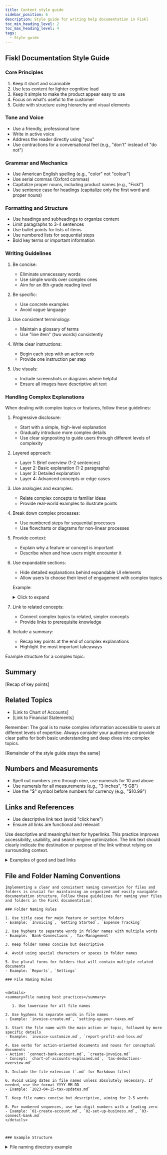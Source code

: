 ```yaml
---
title: Content style guide
sidebar_position: 6
description: Style guide for writing help documentation in Fiskl
toc_min_heading_level: 2
toc_max_heading_level: 4
tags:
  - Style guide
---
```


## Fiskl Documentation Style Guide

### Core Principles

1. Keep it short and scannable
2. Use less content for lighter cognitive load
3. Keep it simple to make the product appear easy to use
4. Focus on what's useful to the customer
5. Guide with structure using hierarchy and visual elements

### Tone and Voice

- Use a friendly, professional tone
- Write in active voice
- Address the reader directly using "you"
- Use contractions for a conversational feel (e.g., "don't" instead of "do not")

### Grammar and Mechanics

- Use American English spelling (e.g., "color" not "colour")
- Use serial commas (Oxford commas)
- Capitalize proper nouns, including product names (e.g., "Fiskl")
- Use sentence case for headings (capitalize only the first word and proper nouns)

### Formatting and Structure

- Use headings and subheadings to organize content
- Limit paragraphs to 3-4 sentences
- Use bullet points for lists of items
- Use numbered lists for sequential steps
- Bold key terms or important information

### Writing Guidelines

1. Be concise:
   - Eliminate unnecessary words
   - Use simple words over complex ones
   - Aim for an 8th-grade reading level

2. Be specific:
   - Use concrete examples
   - Avoid vague language

3. Use consistent terminology:
   - Maintain a glossary of terms
   - Use "line item" (two words) consistently

4. Write clear instructions:
   - Begin each step with an action verb
   - Provide one instruction per step

5. Use visuals:
   - Include screenshots or diagrams where helpful
   - Ensure all images have descriptive alt text

### Handling Complex Explanations

When dealing with complex topics or features, follow these guidelines:

1. Progressive disclosure:
   - Start with a simple, high-level explanation
   - Gradually introduce more complex details
   - Use clear signposting to guide users through different levels of complexity

2. Layered approach:
   - Layer 1: Brief overview (1-2 sentences)
   - Layer 2: Basic explanation (1-2 paragraphs)
   - Layer 3: Detailed explanation
   - Layer 4: Advanced concepts or edge cases

3. Use analogies and examples:
   - Relate complex concepts to familiar ideas
   - Provide real-world examples to illustrate points

4. Break down complex processes:
   - Use numbered steps for sequential processes
   - Use flowcharts or diagrams for non-linear processes

5. Provide context:
   - Explain why a feature or concept is important
   - Describe when and how users might encounter it

6. Use expandable sections:
   - Hide detailed explanations behind expandable UI elements
   - Allow users to choose their level of engagement with complex topics

   Example:

    <details>
        <summary>Click to expand</summary>
        [Explanation of advanced usage, edge cases, etc.]
    </details>

7. Link to related concepts:
   - Connect complex topics to related, simpler concepts
   - Provide links to prerequisite knowledge

8. Include a summary:
   - Recap key points at the end of complex explanations
   - Highlight the most important takeaways

Example structure for a complex topic:

## Summary

[Recap of key points]

## Related Topics

- [Link to Chart of Accounts]
- [Link to Financial Statements]

Remember: The goal is to make complex information accessible to users at different levels of expertise. Always consider your audience and provide clear paths for both basic understanding and deep dives into complex topics.

[Remainder of the style guide stays the same]

## Numbers and Measurements

- Spell out numbers zero through nine, use numerals for 10 and above
- Use numerals for all measurements (e.g., "3 inches", "5 GB")
- Use the "$" symbol before numbers for currency (e.g., "$10.99")

## Links and References

- Use descriptive link text (avoid "click here")
- Ensure all links are functional and relevant

Use descriptive and meaningful text for hyperlinks. This practice improves accessibility, usability, and search engine optimization. The link text should clearly indicate the destination or purpose of the link without relying on surrounding context.

<details>
    <summary>Examples of good and bad links</summary>

        Use descriptive and meaningful text for hyperlinks. This practice improves accessibility, usability, and search engine optimization. The link text should clearly indicate the destination or purpose of the link without relying on surrounding context.

        #### Examples of Good Link Text:

        1. Learn more about Fiskl's invoicing features
        2. Download our expense tracking guide (PDF)
        3. View our pricing plans
        4. Contact Fiskl support
        5. Read our latest blog post on tax tips for small businesses

        #### Examples to Avoid:

        1. Click here to learn about invoicing
        2. Download our guide here
        3. To see our pricing, click this link
        4. For support, click here
        5. Read more

        #### Why This Matters:

        1. Accessibility: Screen readers can navigate from link to link, and descriptive text helps users understand the purpose of each link.
        2. Usability: Users often scan pages for links, and descriptive text makes it easier to find relevant information.
        3. Context: Descriptive links provide context even when read out of context.
        4. SEO: Search engines use link text to understand the content of the linked page.

        Remember, the goal is to make your content as clear and navigable as possible for all users, regardless of how they're accessing your site.

</details>

## File and Folder Naming Conventions

    Implementing a clear and consistent naming convention for files and folders is crucial for maintaining an organized and easily navigable documentation structure. Follow these guidelines for naming your files and folders in the Fiskl documentation:

    ### Folder Naming Rules

    1. Use title case for main feature or section folders
    - Example: `Invoicing`, `Getting Started`, `Expense Tracking`

    2. Use hyphens to separate words in folder names with multiple words
    - Example: `Bank-Connections`, `Tax-Management`

    3. Keep folder names concise but descriptive

    4. Avoid using special characters or spaces in folder names

    5. Use plural forms for folders that will contain multiple related documents
    - Example: `Reports`, `Settings`

    ### File Naming Rules


    <details>
    <summary>File naming best practices</summary>

       1. Use lowercase for all file names

    2. Use hyphens to separate words in file names
    - Example: `invoice-create.md`, `setting-up-your-taxes.md`

    3. Start the file name with the main action or topic, followed by more specific details
    - Example: `invoice-customize.md`, `report-profit-and-loss.md`

    4. Use verbs for action-oriented documents and nouns for conceptual documents
    - Action: `connect-bank-account.md`, `create-invoice.md`
    - Concept: `chart-of-accounts-explained.md`, `tax-deductions-overview.md`

    5. Include the file extension (`.md` for Markdown files)

    6. Avoid using dates in file names unless absolutely necessary. If needed, use the format YYYY-MM-DD
    - Example: `2023-04-15-tax-updates.md`

    7. Keep file names concise but descriptive, aiming for 2-5 words

    8. For numbered sequences, use two-digit numbers with a leading zero
    - Example: `01-create-account.md`, `02-set-up-business.md`, `03-connect-bank.md`
    </details>

    

    ### Example Structure
<details>
        <summary>File naming directory example</summary>

 ```
    Fiskl-Documentation/
    │
    ├── Getting-Started/
    │   ├── 01-create-account.md
    │   ├── 02-set-up-business.md
    │   ├── 03-connect-bank.md
    │   └── setting-up-your-taxes.md
    │
    ├── Invoicing/
    │   ├── invoice-create.md
    │   ├── invoice-customize.md
    │   ├── invoice-send.md
    │   └── invoice-recurring-setup.md
    │
    ├── Expense-Tracking/
    │   ├── expense-add-manual.md
    │   ├── expense-import-bank.md
    │   └── receipt-scanning.md
    │
    ├── Reports/
    │   ├── report-profit-and-loss.md
    │   ├── report-balance-sheet.md
    │   └── report-cash-flow.md
    │
    └── Tax-Management/
        ├── tax-deductions-overview.md
        ├── tax-filing-deadlines.md
        └── tax-form-1099.md
    ```
    </details>



    <details>
    <summary>File naming best practices</summary>

        1. Be consistent: Once you establish a naming convention, stick to it across all documentation.

        2. Use descriptive names: Anyone should be able to guess the content of a file or folder from its name.

        3. Consider scalability: Choose a naming system that will accommodate future growth and additional topics.

        4. Avoid redundancy: Don't repeat the folder name in every file within that folder.

        5. Update regularly: Review and update file and folder names as features and products evolve.

        By following these conventions, you'll create a documentation structure that is easy to navigate, maintain, and scale as Fiskl grows and evolves.

        ## Document Formatting
    </details>

    ### Using Divider Lines in Documentation

    Divider lines can be a useful tool in documentation to improve readability and organization. However, they should be used judiciously to avoid cluttering the document. Here are guidelines on when and how to use divider lines:

    #### When to Use Divider Lines

    1. To separate major sections: Use divider lines to clearly delineate between main topics or sections in a long document.

    2. Before and after code blocks: Divider lines can help set off code examples from the surrounding text.

    3. To separate header and footer content: In PDF documents or web pages, use divider lines to separate the main content from header or footer information.

    4. In tables: Use horizontal divider lines to separate the header row from the data rows, and to separate groups of related data.

    5. Between items in a long, complex list: If list items are lengthy or contain multiple paragraphs, divider lines can help distinguish between items.

    6. To indicate the end of a chapter in longer documents: This provides a clear visual cue that one chapter has ended and another is beginning.

    #### When Not to Use Divider Lines

    1. Between closely related paragraphs: This can disrupt the flow of reading.

    2. In short documents: If a document is only a few paragraphs long, divider lines are usually unnecessary.

    3. Between each item in a simple list: This can make the document look cluttered.

    4. To separate every subsection: This can make the document look fragmented. Reserve divider lines for major sections.

    #### Best Practices for Using Divider Lines

    1. Consistency: Use the same style of divider line throughout your document.

    2. Simplicity: Choose a simple, thin line. Avoid ornate or thick lines that can be distracting.

    3. Color: In most cases, a light gray line is sufficient. Avoid bright colors unless they serve a specific purpose.

    4. Spacing: Ensure there's adequate white space above and below the divider line.

    5. Length: For full-width content, use full-width lines. For narrower columns, match the line length to the content width.

    #### Examples in Markdown

    In Markdown, you can create divider lines using three or more hyphens, asterisks, or underscores on a line by themselves:

    ## Section 1

    Content for section 1

    ---

    ## Section 2

    Content for section 2

    ***

    ## Section 3

    Content for section 3

    ___


    All three of these will render as horizontal lines in most Markdown processors.

    Remember, the goal of using divider lines is to enhance readability and organization. If you're unsure whether a divider line is necessary, try the document layout both with and without it, and see which is clearer and easier to read.

## Technical Terms

- Define acronyms and technical terms on first use
- Maintain consistency in capitalization of technical terms

## Accessibility

- Use clear language and avoid jargon
- Provide text alternatives for non-text content
- Ensure sufficient color contrast for text and backgrounds

Remember: The goal is to create documentation that is easy to understand, navigate, and apply. Always consider the user's perspective and needs when writing.
